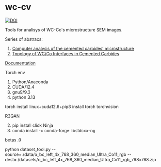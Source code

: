 wc-cv
=====
[![DOI](https://zenodo.org/badge/423016150.svg)](https://zenodo.org/badge/latestdoi/423016150)

Tools for analisys of WC-Co's microstructure SEM images. 

Series of abstracs:

1) [Computer analysis of the cemented carbides’ microstructure](https://lettersonmaterials.com/en/Readers/Article.aspx?aid=41463)
2) [Topology of WC/Co Interfaces in Cemented Carbides](https://doi.org/10.3390/ma16165560) 

 [Documentation](https://dkagramanyan.github.io/wc_cv/)


Torch env
1) Python/Anaconda
2) CUDA/12.4
3) gnu9/9.3
4) python 3.13

torch install
linux+cuda12.6+pip3 install torch torchvision

R3GAN

2) pip install click Ninja 
3) conda install -c conda-forge libstdcxx-ng

betas .0

python dataset_tool.py --source=./data/o_bc_left_4x_768_360_median_Ultra_Co11_rgb --dest=./datasets/o_bc_left_4x_768_360_median_Ultra_Co11_rgb_768x768.zip     
